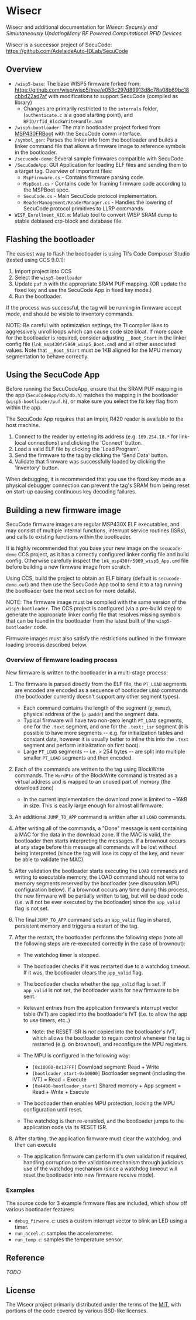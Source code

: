 # Wisecr

Wisecr and additional documentation for *Wisecr: Securely and Simultaneously UpdatingMany RF Powered Computational RFID Devices*

Wisecr is a successor project of SecuCode: https://github.com/AdelaideAuto-IDLab/SecuCode
## Overview

- `/wisp5-base`: The base WISP5 firmware forked from: https://github.com/wisp/wisp5/tree/e053c297d89913d8c78a08b69bc18cbbd22ad7af with modifications to support SecuCode (compiled as library)
    - Changes are primarily restricted to the `internals` folder, (`authenticate.c` is a good starting point), and `RFID/rfid_BlockWriteHandle.asm`
- `/wisp5-bootloader`: The main bootloader project forked from [MSP430FRBoot](http://www.ti.com/tool/mspbsl) with the SecuCode comm interface.
- `/symbol_gen`: Parses the linker info from the bootloader and builds a linker command file that allows a firmware image to reference symbols in the bootloader.
- `/secucode-demo`: Several sample firmwares compatible with SecuCode.
- `/SecuCodeApp`: GUI Application for loading ELF files and sending them to a target tag. Overview of important files:
    - `MspFirmware.cs` - Contains firmware parsing code.
    - `MspBoot.cs` - Contains code for framing firmware code according to the MSPBoot spec.
    - `SecuCode.cs` - Main SecuCode protocol implementation.
    - `ReaderManagement/ReaderManager.cs` - Handles the lowering of SecuCode protocol primitives to LLRP commands.
- `WISP_Enrollment_AIO.m`: Matlab tool to convert WISP SRAM dump to stable debiased crp-block and database file.

## Flashing the bootloader

The easiest way to flash the bootloader is using TI's Code Composer Studio (tested using CCS 9.0.1):

1. Import project into CCS
2. Select the `wisp5-bootloader`
3. Update `puf.h` with the appropriate SRAM PUF mapping. (OR update the fixed key and use the SecuCode App in fixed key mode.)
4. Run the bootloader.

If the process was successful, the tag will be running in firmware accept mode, and should be visible to inventory commands.

NOTE: Be careful with optimization settings, the TI compiler likes to aggressively unroll loops which can cause code size bloat. If more space for the bootloader is required, consider adjusting `__Boot_Start` in the linker config file (`lnk_msp430fr5969_wisp5_Boot.cmd`) and all other associated values. Note that `__Boot_Start` must be 1KB aligned for the MPU memory segmentation to behave correctly.

## Using the SecuCode App

Before running the SecuCodeApp, ensure that the SRAM PUF mapping in the app (`SecuCodeApp/bch/db.h`) matches the mapping in the bootloader (`wisp5-bootloader/puf.h`), or make sure you select the fix key flag from within the app.

The SecuCode App requires that an Impinj R420 reader is available to the host machine.

1. Connect to the reader by entering its address (e.g. `169.254.18.*` for link-local connections) and clicking the 'Connect' button.
2. Load a valid ELF file by clicking the 'Load Program'.
3. Send the firmware to the tag by clicking the 'Send Data' button.
4. Validate that firmware was successfully loaded by clicking the 'Inventory' button.

When debugging, it is recommended that you use the fixed key mode as a physical debugger connection can prevent the tag's SRAM from being reset on start-up causing continuous key decoding failures.

## Building a new firmware image

SecuCode firmware images are regular MSP430X ELF executables, and may consist of multiple internal functions, interrupt service routines (ISRs), and calls to existing functions within the bootloader.

It is highly recommended that you base your new image on the `secucode-demo` CCS project, as it has a correctly configured linker config file and build config. Otherwise carefully inspect the `lnk_msp430fr5969_wisp5_App.cmd` file before building a new firmware image from scratch.

Using CCS, build the project to obtain an ELF binary (default is `secucode-demo.out`) and then use the SecuCode App tool to send it to a tag running the bootloader (see the next section for more details).

NOTE: The firmware image must be compiled with the same version of the `wisp5-bootloader`. The CCS project is configured (via a pre-build step) to generate the appropriate linker config file that resolves missing symbols that can be found in the bootloader from the latest built of the `wisp5-bootloader` code.

Firmware images must also satisfy the restrictions outlined in the firmware loading process described below.

### Overview of firmware loading process

New firmware is written to the bootloader in a multi-stage process:

1. The firmware is parsed directly from the ELF file, the `PT_LOAD` segments are encoded are encoded as a sequence of bootloader `LOAD` commands (the bootloader currently doesn't support any other segment types).
    * Each command contains the length of the segment (`p_memsz`), physical address of the (`p_paddr`) and the segment data.
    * Typical firmware will have two non-zero length `PT_LOAD` segments, one for the `.text` segment, and one for the `.text:_isr` segment (it is possible to have more segments -- e.g. for initialization tables and constant data, however it is usually better to inline this into the `.text` segment and perform initialization on first boot).
    * Large `PT_LOAD` segments -- i.e. > 254 bytes -- are split into multiple smaller `PT_LOAD` segments and then encoded.

2. Each of the commands are written to the tag using BlockWrite commands. The `WordPtr` of the BlockWrite command is treated as a virtual address and is mapped to an unused part of memory (the download zone)
    * In the current implementation the download zone is limited to ~16kB in size. This is easily large enough for almost all firmware.

3. An additional `JUMP_TO_APP` command is written after all `LOAD` commands.

4. After writing all of the commands, a "Done" message is sent containing a MAC for the data in the download zone. If the MAC is valid, the bootloader then starts interpreting the messages. If a brownout occurs at any stage before this message all commands will be lost without being interpreted (since the tag will lose its copy of the key, and never be able to validate the MAC).

5. After validation the bootloader starts executing the `LOAD` commands and writing to executable memory, the LOAD command should not write to memory segments reserved by the bootloader (see discussion MPU configuration below). If a brownout occurs any time during this process, the new firmware will be partially written to tag, but will be dead code (i.e. will not be ever executed by the bootloader) since the `app_valid` flag is not set.

6. The final `JUMP_TO_APP` command sets an `app_valid` flag in shared, persistent memory and triggers a restart of the tag.

7. After the restart, the bootloader performs the following steps (note all the following steps are re-executed correctly in the case of brownout):
    - The watchdog timer is stopped.

    - The bootloader checks if it was restarted due to a watchdog timeout. If it was, the bootloader clears the `app_valid` flag.
    - The bootloader checks whether the `app_valid` flag is set. If `app_valid` is not set, the bootloader waits for new firmware to be sent.

    - Relevant entries from the application firmware's interrupt vector table (IVT) are copied into the bootloader's IVT (i.e. to allow the app to use timers, etc..)
        - Note: the RESET ISR is *not* copied into the bootloader's IVT, which allows the bootloader to regain control whenever the tag is restarted (e.g. on brownout), and reconfigure the MPU registers.

    - The MPU is configured in the following way:
        - `[0x10000-0x13FFF]` Download segment: Read + Write
        - `[bootloader_start-0x10000]` Bootloader segment (including the IVT) = Read + Execute
        - `[0x4400-bootloader_start]` Shared memory + App segment = Read + Write + Execute

    - The bootloader then enables MPU protection, locking the MPU configuration until reset.

    - The watchdog is then re-enabled, and the bootloader jumps to the application code via its RESET ISR.

8. After starting, the application firmware must clear the watchdog, and then can execute
    - The application firmware can perform it's own validation if required, handling corruption to the validation mechanism through judicious use of the watchdog mechanism (since a watchdog timeout will reset the bootloader into new firmware receive mode).

### Examples

The source code for 3 example firmware files are included, which show off various bootloader features:

* `debug_firware.c`: uses a custom interrupt vector to blink an LED using a timer.
* `run_accel.c`: samples the accelerometer.
* `run_temp.c`: samples the temperature sensor.

## Reference

*TODO*

## License

The Wisecr project primarily distributed under the terms of the [MIT](./LICENSE), with portions of the code covered by various BSD-like licenses.

